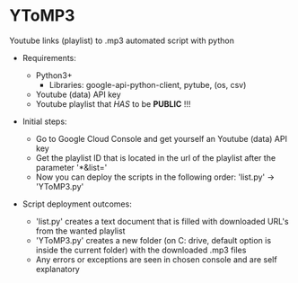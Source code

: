 # YToMP3
Youtube links (playlist) to .mp3 automated script with python

- Requirements:
  - Python3+
    - Libraries: google-api-python-client, pytube, (os, csv)
  - Youtube (data) API key
  - Youtube playlist that *HAS* to be **PUBLIC** !!! 

- Initial steps:
  - Go to Google Cloud Console and get yourself an Youtube (data) API key
  - Get the playlist ID that is located in the url of the playlist after the parameter '*&list='
  - Now you can deploy the scripts in the following order: 'list.py' -> 'YToMP3.py'
 
- Script deployment outcomes:
  - 'list.py' creates a text document that is filled with downloaded URL's from the wanted playlist
  - 'YToMP3.py' creates a new folder (on C: drive, default option is inside the current folder) with the downloaded .mp3 files
  - Any errors or exceptions are seen in chosen console and are self explanatory
